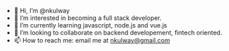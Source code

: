 - 👋 Hi, I’m @nkulway
- 👀 I’m interested in becoming a full stack developer.
- 🌱 I’m currently learning javascript, node.js and vue.js
- 💞️ I’m looking to collaborate on backend developement, fintech oriented.
- 📫 How to reach me: email me at nkulway@gmail.com

<!---
nkulway/nkulway is a ✨ special ✨ repository because its `README.md` (this file) appears on your GitHub profile.
You can click the Preview link to take a look at your changes.
--->
